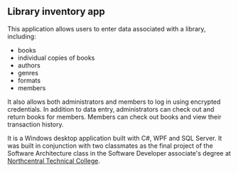 ## Library inventory app

This application allows users to enter data associated with a library, including:
* books
* individual copies of books
* authors
* genres
* formats
* members

It also allows both administrators and members to log in using encrypted credentials. In addition to data entry, administrators can check out and return books for members. Members can check out books and view their transaction history.

It is a Windows desktop application built with C#, WPF and SQL Server. It was built in conjunction with two classmates as the final project of the Software Architecture class in the Software Developer associate's degree at [Northcentral Technical College](https://www.ntc.edu/programs-courses/all/associate-degrees/IT-software-developer).
